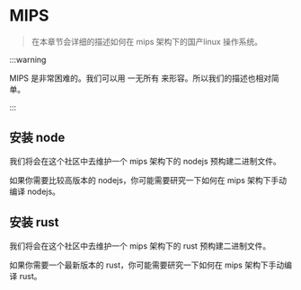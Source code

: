 # MIPS

> 在本章节会详细的描述如何在 mips 架构下的国产linux 操作系统。

:::warning

MIPS 是非常困难的。我们可以用 一无所有 来形容。所以我们的描述也相对简单。

:::

## 安装 node

我们将会在这个社区中去维护一个 mips 架构下的 nodejs 预构建二进制文件。

如果你需要比较高版本的 nodejs，你可能需要研究一下如何在 mips 架构下手动编译 nodejs。

## 安装 rust

我们将会在这个社区中去维护一个 mips 架构下的 rust 预构建二进制文件。

如果你需要一个最新版本的 rust，你可能需要研究一下如何在 mips 架构下手动编译 rust。

